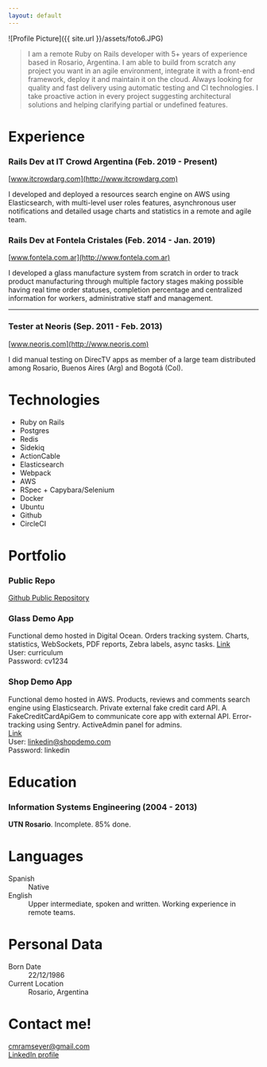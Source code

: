 ```yaml
---
layout: default
---
```

![Profile Picture]({{ site.url }}/assets/foto6.JPG)
> I am a remote Ruby on Rails developer with 5+ years of experience based in Rosario, Argentina. I am able to build from scratch any project you want in an agile environment, integrate it with a front-end framework, deploy it and maintain it on the cloud. Always looking for quality and fast delivery using automatic testing and CI technologies. I take proactive action in every project suggesting architectural solutions and helping clarifying partial or undefined features.

# Experience

### Rails Dev at IT Crowd Argentina (Feb. 2019 - Present)  
[www.itcrowdarg.com](http://www.itcrowdarg.com)  

I developed and deployed a resources search engine on AWS using Elasticsearch, with multi-level user roles features, asynchronous user notifications and detailed usage charts and statistics in a remote and agile team.


### Rails Dev at Fontela Cristales (Feb. 2014 - Jan. 2019)  
[www.fontela.com.ar](http://www.fontela.com.ar)  

I developed a glass manufacture system from scratch in order to track product manufacturing through multiple factory stages making possible having real time order statuses, completion percentage and centralized information for workers, administrative staff and management.

* * *

### Tester at Neoris (Sep. 2011 - Feb. 2013)  
[www.neoris.com](http://www.neoris.com)  

I did manual testing on DirecTV apps as member of a large team distributed among Rosario, Buenos Aires (Arg) and Bogotá (Col).

  
# Technologies

* Ruby on Rails
* Postgres
* Redis
* Sidekiq
* ActionCable
* Elasticsearch
* Webpack
* AWS
* RSpec + Capybara/Selenium
* Docker
* Ubuntu
* Github
* CircleCI

# Portfolio

### Public Repo
[Github Public Repository](http://github.com/cmramseyer)

### Glass Demo App
Functional demo hosted in Digital Ocean. Orders tracking system. Charts, statistics, WebSockets, PDF reports, Zebra labels, async tasks.
[Link](http://162.243.107.4/)  
User: curriculum  
Password: cv1234

### Shop Demo App
Functional demo hosted in AWS. Products, reviews and comments search engine using Elasticsearch. Private external fake credit card API. A FakeCreditCardApiGem to communicate core app with external API. Error-tracking using Sentry. ActiveAdmin panel for admins.  
[Link](http://18.188.26.246/)  
User: linkedin@shopdemo.com  
Password: linkedin



# Education
### Information Systems Engineering (2004 - 2013)
**UTN Rosario**. Incomplete. 85% done.


# Languages
<dl>
<dt>Spanish</dt>
<dd>Native</dd>
<dt>English</dt>
<dd>Upper intermediate, spoken and written. Working experience in remote teams.</dd>
</dl>

# Personal Data

<dl>
<dt>Born Date</dt>
<dd>22/12/1986</dd>
<dt>Current Location</dt>
<dd>Rosario, Argentina</dd>
</dl>


# Contact me!
[cmramseyer@gmail.com](mailto:cmramseyer@gmail.com)  
[LinkedIn profile](https://www.linkedin.com/in/carlos-ramseyer-ab1a3625/)
